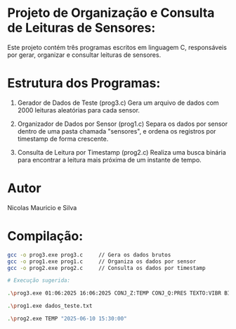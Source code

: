 # Projeto de Organização e Consulta de Leituras de Sensores:

Este projeto contém três programas escritos em linguagem C, responsáveis por gerar, organizar e consultar leituras de sensores.

# Estrutura dos Programas:

1. Gerador de Dados de Teste (prog3.c)
Gera um arquivo de dados com 2000 leituras aleatórias para cada sensor.

2. Organizador de Dados por Sensor (prog1.c)
Separa os dados por sensor dentro de uma pasta chamada "sensores", e ordena os registros por timestamp de forma crescente.

3. Consulta de Leitura por Timestamp (prog2.c)
Realiza uma busca binária para encontrar a leitura mais próxima de um instante de tempo.

# Autor
Nicolas Mauricio e Silva

# Compilação:
```bash
gcc -o prog3.exe prog3.c     // Gera os dados brutos
gcc -o prog1.exe prog1.c     // Organiza os dados por sensor 
gcc -o prog2.exe prog2.c     // Consulta os dados por timestamp

# Execução sugerida:

.\prog3.exe 01:06:2025 16:06:2025 CONJ_Z:TEMP CONJ_Q:PRES TEXTO:VIBR BINARIO:UMID

.\prog1.exe dados_teste.txt

.\prog2.exe TEMP "2025-06-10 15:30:00"
